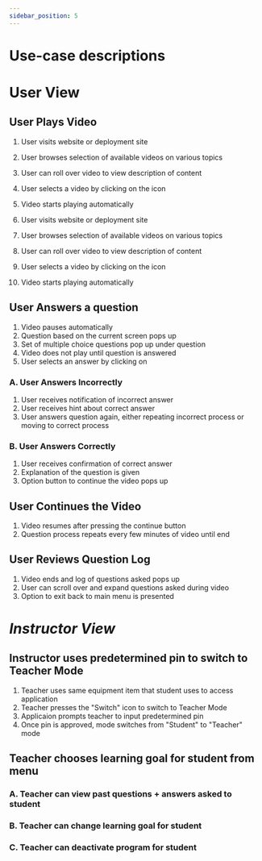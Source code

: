 ```yaml
---
sidebar_position: 5
---
```

# Use-case descriptions

# User View
## User Plays Video
1. User visits website or deployment site 
2. User browses selection of available videos on various topics
3. User can roll over video to view description of content
4. User selects a video by clicking on the icon
5. Video starts playing automatically

1. User visits website or deployment site 
2. User browses selection of available videos on various topics
3. User can roll over video to view description of content
4. User selects a video by clicking on the icon
5. Video starts playing automatically

## User Answers a question
1. Video pauses automatically
2. Question based on the current screen pops up
3. Set of multiple choice questions pop up under question
4. Video does not play until question is answered
5. User selects an answer by clicking on

### A. User Answers Incorrectly
1. User receives notification of incorrect answer
2. User receives hint about correct answer
3. User answers question again, either repeating incorrect process or moving to correct process

### B. User Answers Correctly
1. User receives confirmation of correct answer
2. Explanation of the question is given
3. Option button to continue the video pops up

## User Continues the Video
1. Video resumes after pressing the continue button
2. Question process repeats every few minutes of video until end

## User Reviews Question Log
1. Video ends and log of questions asked pops up 
2. User can scroll over and expand questions asked during video
3. Option to exit back to main menu is presented

# *Instructor View*
## Instructor uses predetermined pin to switch to Teacher Mode
1. Teacher uses same equipment item that student uses to access application
2. Teacher presses the "Switch" icon to switch to Teacher Mode
3. Applicaion prompts teacher to input predetermined pin
4. Once pin is approved, mode switches from "Student" to "Teacher" mode

## Teacher chooses learning goal for student from menu

### A. Teacher can view past questions + answers asked to student
### B. Teacher can change learning goal for student
### C. Teacher can deactivate program for student

